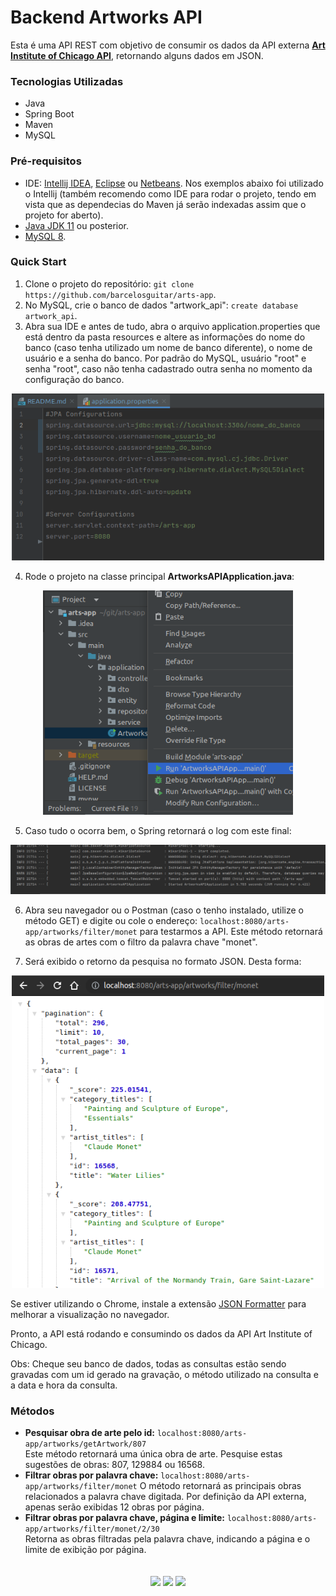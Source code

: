 # Backend Artworks API

Esta é uma API REST com objetivo de consumir os dados da API externa  **[Art Institute of Chicago API](https://api.artic.edu/docs/#introduction)**, 
retornando alguns dados em JSON.

### Tecnologias Utilizadas

- Java
- Spring Boot
- Maven
- MySQL

### Pré-requisitos

- IDE: [Intellij IDEA](https://www.jetbrains.com/pt-br/idea/download/), [Eclipse](https://www.eclipse.org/downloads/) ou [Netbeans](https://netbeans.apache.org/download/). Nos exemplos abaixo foi utilizado o Intellij (também recomendo como IDE para rodar o projeto, tendo em vista que as dependecias do Maven já serão indexadas assim que o projeto for aberto).
- [Java JDK 11](https://www.oracle.com/br/java/technologies/javase/jdk11-archive-downloads.html) ou posterior.
- [MySQL 8](https://dev.mysql.com/downloads/).

###  Quick Start

1. Clone o projeto do repositório: `git clone https://github.com/barcelosguitar/arts-app`.
2. No MySQL, crie o banco de dados "artwork_api": `create database artwork_api`.
3. Abra sua IDE e antes de tudo, abra o arquivo application.properties que está dentro da pasta resources e altere as informações do nome do banco (caso tenha utilizado um nome de banco diferente), o nome de usuário e a senha do banco. Por padrão do MySQL, usuário "root" e senha "root", caso não tenha cadastrado outra senha no momento da configuração do banco.
 <div align="center">
     <img src="src/main/resources/img/application_properties.png" alt="drawing" width="500"/>
 </div>

4. Rode o projeto na classe principal **ArtworksAPIApplication.java**:
<div align="center">
    <img src="src/main/resources/img/run_project.png" alt="drawing" width="400"/>
</div>

5. Caso tudo o ocorra bem, o Spring retornará o log com este final:
<div align="center">
   <img src="src/main/resources/img/log.png" alt="drawing" width="780"/>
</div>

6. Abra seu navegador ou o Postman (caso o tenho instalado, utilize o método GET) e digite ou cole o endereço: 
`localhost:8080/arts-app/artworks/filter/monet` para testarmos a API. Este método retornará as obras de artes com o filtro da palavra chave "monet".  

7. Será exibido o retorno da pesquisa no formato JSON. Desta forma:
<div align="center">
   <img src="src/main/resources/img/json_return.png" alt="drawing" width="500"/>
</div>

Se estiver utilizando o Chrome, instale a extensão [JSON Formatter](https://chrome.google.com/webstore/detail/json-formatter/bcjindcccaagfpapjjmafapmmgkkhgoa) para melhorar a visualização no navegador.

Pronto, a API está rodando e consumindo os dados da API Art Institute of Chicago.   

Obs: Cheque seu banco de dados, todas as consultas estão sendo gravadas com um id gerado na gravação, o método utilizado na consulta e a data e hora da consulta.    

### Métodos

- **Pesquisar obra de arte pelo id:** `localhost:8080/arts-app/artworks/getArtwork/807`  
    Este método retornará uma única obra de arte. Pesquise estas sugestões de obras: 807, 129884 ou 16568.
- **Filtrar obras por palavra chave:** `localhost:8080/arts-app/artworks/filter/monet` 
    O método retornará as principais obras relacionados a palavra chave digitada. Por definição da API externa, apenas serão exibidas 12 obras por página.
- **Filtrar obras por palavra chave, página e limite:** `localhost:8080/arts-app/artworks/filter/monet/2/30`  
    Retorna as obras filtradas pela palavra chave, indicando a página e o limite de exibição por página.  

<div align="center" style="padding-top: 20px;">
  <img src="https://cdn.jsdelivr.net/gh/devicons/devicon/icons/java/java-original.svg" height="50">
  <img src="https://cdn.jsdelivr.net/gh/devicons/devicon/icons/spring/spring-original.svg" height="44">
  <img src="https://cdn.jsdelivr.net/gh/devicons/devicon/icons/mysql/mysql-original.svg" height="45">
</div>
<link rel="stylesheet" href="https://cdn.jsdelivr.net/gh/devicons/devicon@v2.15.1/devicon.min.css">